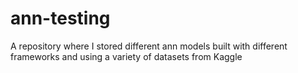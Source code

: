 # ann-testing

A repository where I stored different ann models built with different frameworks and using a variety of datasets from Kaggle
